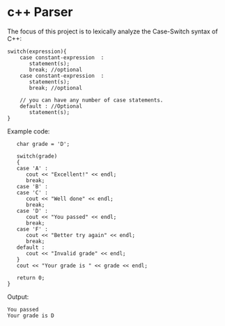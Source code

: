 # c++ Parser
The focus of this project is to lexically analyze the Case-Switch syntax of C++:
```
switch(expression){
    case constant-expression  :
       statement(s);
       break; //optional
    case constant-expression  :
       statement(s);
       break; //optional
  
    // you can have any number of case statements.
    default : //Optional
       statement(s);
}
```



Example code:
```
   char grade = 'D';

   switch(grade)
   {
   case 'A' :
      cout << "Excellent!" << endl; 
      break;
   case 'B' :
   case 'C' :
      cout << "Well done" << endl;
      break;
   case 'D' :
      cout << "You passed" << endl;
      break;
   case 'F' :
      cout << "Better try again" << endl;
      break;
   default :
      cout << "Invalid grade" << endl;
   }
   cout << "Your grade is " << grade << endl;
 
   return 0;
}
```
Output:
```
You passed
Your grade is D
```
